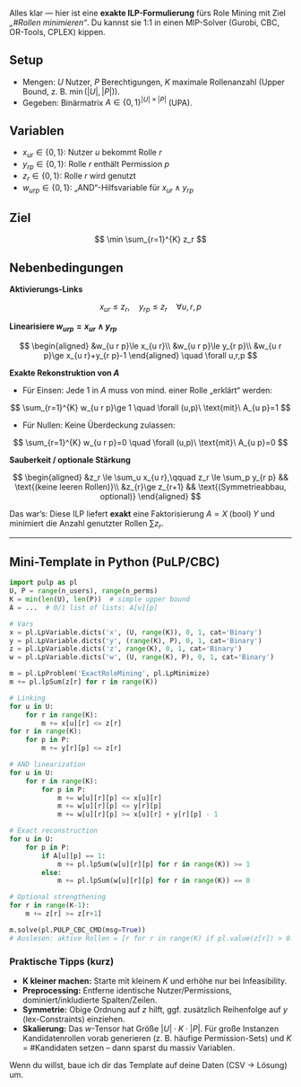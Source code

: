 Alles klar — hier ist eine **exakte ILP-Formulierung** fürs Role Mining mit Ziel *„#Rollen minimieren“*. Du kannst sie 1:1 in einen MIP-Solver (Gurobi, CBC, OR-Tools, CPLEX) kippen.

## Setup

* Mengen:
  $U$ Nutzer, $P$ Berechtigungen, $K$ maximale Rollenanzahl (Upper Bound, z. B. $\min(|U|,|P|)$).
* Gegeben: Binärmatrix $A\in\{0,1\}^{|U|\times|P|}$ (UPA).

## Variablen

* $x_{u r}\in\{0,1\}$: Nutzer $u$ bekommt Rolle $r$
* $y_{r p}\in\{0,1\}$: Rolle $r$ enthält Permission $p$
* $z_{r}\in\{0,1\}$: Rolle $r$ wird genutzt
* $w_{u r p}\in\{0,1\}$: „AND“-Hilfsvariable für $x_{u r}\land y_{r p}$

## Ziel

$$
\min \sum_{r=1}^{K} z_r
$$

## Nebenbedingungen

**Aktivierungs-Links**

$$
x_{u r}\le z_r,\quad y_{r p}\le z_r \quad \forall u,r,p
$$

**Linearisiere $w_{u r p}=x_{u r}\land y_{r p}$**

$$
\begin{aligned}
&w_{u r p}\le x_{u r}\\
&w_{u r p}\le y_{r p}\\
&w_{u r p}\ge x_{u r}+y_{r p}-1
\end{aligned}
\quad \forall u,r,p
$$

**Exakte Rekonstruktion von $A$**

* Für Einsen: Jede $1$ in $A$ muss von mind. einer Rolle „erklärt“ werden:

$$
\sum_{r=1}^{K} w_{u r p}\ge 1 \quad \forall (u,p)\ \text{mit}\ A_{u p}=1
$$

* Für Nullen: Keine Überdeckung zulassen:

$$
\sum_{r=1}^{K} w_{u r p}=0 \quad \forall (u,p)\ \text{mit}\ A_{u p}=0
$$

**Sauberkeit / optionale Stärkung**

$$
\begin{aligned}
&z_r \le \sum_u x_{u r},\qquad z_r \le \sum_p y_{r p} && \text{(keine leeren Rollen)}\\
&z_{r}\ge z_{r+1} && \text{(Symmetrieabbau, optional)}
\end{aligned}
$$

Das war’s: Diese ILP liefert **exakt** eine Faktorisierung $A = X\;\text{(bool)}\;Y$ und minimiert die Anzahl genutzter Rollen $\sum z_r$.

---

## Mini-Template in Python (PuLP/CBC)

```python
import pulp as pl
U, P = range(n_users), range(n_perms)
K = min(len(U), len(P))  # simple upper bound
A = ...  # 0/1 list of lists: A[u][p]

# Vars
x = pl.LpVariable.dicts('x', (U, range(K)), 0, 1, cat='Binary')
y = pl.LpVariable.dicts('y', (range(K), P), 0, 1, cat='Binary')
z = pl.LpVariable.dicts('z', range(K), 0, 1, cat='Binary')
w = pl.LpVariable.dicts('w', (U, range(K), P), 0, 1, cat='Binary')

m = pl.LpProblem('ExactRoleMining', pl.LpMinimize)
m += pl.lpSum(z[r] for r in range(K))

# Linking
for u in U:
    for r in range(K):
        m += x[u][r] <= z[r]
for r in range(K):
    for p in P:
        m += y[r][p] <= z[r]

# AND linearization
for u in U:
    for r in range(K):
        for p in P:
            m += w[u][r][p] <= x[u][r]
            m += w[u][r][p] <= y[r][p]
            m += w[u][r][p] >= x[u][r] + y[r][p] - 1

# Exact reconstruction
for u in U:
    for p in P:
        if A[u][p] == 1:
            m += pl.lpSum(w[u][r][p] for r in range(K)) >= 1
        else:
            m += pl.lpSum(w[u][r][p] for r in range(K)) == 0

# Optional strengthening
for r in range(K-1):
    m += z[r] >= z[r+1]

m.solve(pl.PULP_CBC_CMD(msg=True))
# Auslesen: aktive Rollen = [r for r in range(K) if pl.value(z[r]) > 0.5]
```

### Praktische Tipps (kurz)

* **K kleiner machen:** Starte mit kleinem $K$ und erhöhe nur bei Infeasibility.
* **Preprocessing:** Entferne identische Nutzer/Permissions, dominiert/inkludierte Spalten/Zeilen.
* **Symmetrie:** Obige Ordnung auf $z$ hilft, ggf. zusätzlich Reihenfolge auf $y$ (lex-Constraints) einziehen.
* **Skalierung:** Das $w$-Tensor hat Größe $|U|\cdot K\cdot|P|$. Für große Instanzen Kandidatenrollen vorab generieren (z. B. häufige Permission-Sets) und $K$ = #Kandidaten setzen – dann sparst du massiv Variablen.

Wenn du willst, baue ich dir das Template auf deine Daten (CSV → Lösung) um.
